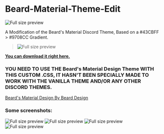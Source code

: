# Beard-Material-Theme-Edit
![Full size preview](https://pomf.pyonpyon.moe/rooxbb.png)
   
A Modification of the Beard's Material Discord Theme, Based on a #43CBFF > #9708CC Gradient.

>![Full size preview](https://lh3.googleusercontent.com/7RAVY385q7xSDYQDwhFMSA1G2KMy0YMdeSWe2oRr2LG7PBelc_waHk0xoEirgNqC_sum=s85)

**[ You can download it right here.](https://raw.githubusercontent.com/PoorPocketsMcNewHold/Beard-Material-Theme-Edit/master/Beard's-Material-Vice-City-Edit.theme.css)**

### YOU NEED TO USE THE Beard's Material Design Theme WITH THIS CUSTOM .CSS, IT HASN'T BEEN SPECIALLY MADE TO WORK WITH THE VANILLA THEME AND/OR ANY OTHER DISCORD THEMES.
[Beard's Material Design By Beard Design](http://www.beard-design.com/discord-material-theme.html)

### Some screenshots:

![Full size preview](https://pomf.pyonpyon.moe/ezubiv.png)
![Full size preview](https://pomf.pyonpyon.moe/fgemhj.png)
![Full size preview](https://cdn.discordapp.com/attachments/338997071879208961/338997630183014411/unknown.png)
![Full size preview](https://cdn.discordapp.com/attachments/338997071879208961/338997654912499712/unknown.png)

